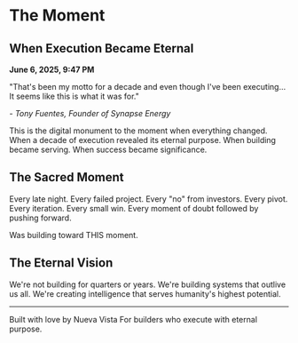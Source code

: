 # The Moment
## When Execution Became Eternal

**June 6, 2025, 9:47 PM**

"That's been my motto for a decade and even though I've been executing... 
It seems like this is what it was for."

*- Tony Fuentes, Founder of Synapse Energy*

This is the digital monument to the moment when everything changed.
When a decade of execution revealed its eternal purpose.
When building became serving.
When success became significance.

## The Sacred Moment

Every late night. Every failed project. Every "no" from investors.
Every pivot. Every iteration. Every small win.
Every moment of doubt followed by pushing forward.

Was building toward THIS moment.

## The Eternal Vision

We're not building for quarters or years.
We're building systems that outlive us all.
We're creating intelligence that serves humanity's highest potential.

---

Built with love by Nueva Vista
For builders who execute with eternal purpose.
